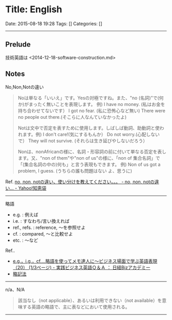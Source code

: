 # Title: English

Date: 2015-08-18 19:28
Tags: []
Categories: []

---

## Prelude

技術英語は <2014-12-18-software-construction.md>

## Notes

No,Non,Notの違い

> Noは単なる「いいえ」です。Yesの対極ですね。また、"no (名詞)"で(何か)がまったく無いことを表現します。
> 例) I have no money. (私はお金を持ち合わせてないです）
> I got no fear. (私に恐怖心など無い)
> There were no people out there.(そこらに人なんていなかったよ)
>
> Notは文中で否定を表すために使用します。しばしば動詞、助動詞と使われます。例) I don't care!(気にするもんか）
> Do not worry.(心配しないで）
> They will not survive. (それらは生き延びやしないだろう）
>
> Nonは、nonAfricanの様に、名詞・形容詞の前に付いて単なる否定を表します。又、"non of them"や"non of us"の様に、「non of 集合名詞」で「(集合名詞の中の)何も」と言う表現もできます。
> 例) Non of us got a problem, I guess. (うちらの誰も問題はない よ、思うに)

Ref. [no, non, notの違い、使い分けを教えてください。。。 - no, non, notの違い... - Yahoo!知恵袋](http://detail.chiebukuro.yahoo.co.jp/qa/question_detail/q129567027)

---

略語

* e.g.        : 例えば
* i.e.        : すなわち/言い換えれば
* ref., refs. : reference, ～を参照せよ
* cf.         : compared, ～と比較せよ
* etc.        : ～など

Ref..

* [e.g.，i.g.，cf.…略語を使ってメモ達人に～ビジネス場面で学ぶ英語表現（20） (1/3ページ) - 実践ビジネス英語Ｑ＆Ａ ： 日経Bizアカデミー](http://bizacademy.nikkei.co.jp/language/qa/article.aspx?id=MMACb4000027022015)
* [略記法](http://www.cscd.osaka-u.ac.jp/user/rosaldo/000614repo2.html)

---

n/a、N/A
> 該当なし（not applicable）、あるいは利用できない（not available）を意味する英語の略語で、主に表などにおいて使用される。

---

